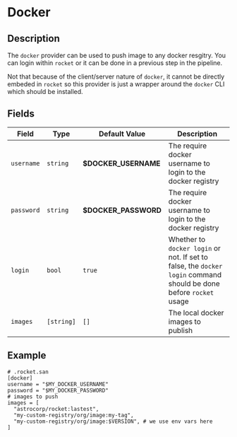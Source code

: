 # Docker

## Description

The `docker` provider can be used to push image to any docker resgitry. You can login within `rocket`
or it can be done in a previous step in the pipeline.

Not that because of the client/server nature of `docker`, it cannot be directly embeded in `rocket`
so this provider is just a wrapper around the `docker` CLI which should be installed.

## Fields

| Field | Type | Default Value | Description |
| ----- | -----| ------------- |------------ |
| `username` | `string` | **$DOCKER_USERNAME** | The require docker username to login to the docker registry |
| `password` | `string` | **$DOCKER_PASSWORD** | The require docker username to login to the docker registry |
| `login` | `bool` | `true` | Whether to `docker login` or not. If set to false, the `docker login` command should be done before `rocket` usage |
| `images` | `[string]` | `[]` | The local docker images to publish|


## Example

```san
# .rocket.san
[docker]
username = "$MY_DOCKER_USERNAME"
password = "$MY_DOCKER_PASSWORD"
# images to push
images = [
  "astrocorp/rocket:lastest",
  "my-custom-registry/org/image:my-tag",
  "my-custom-registry/org/image:$VERSION", # we use env vars here
]
```
